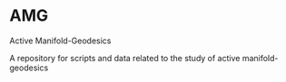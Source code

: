 # AMG
Active Manifold-Geodesics

A repository for scripts and data related to the study of active manifold-geodesics
